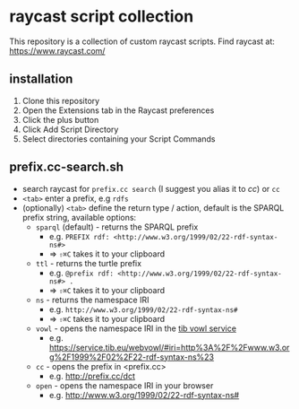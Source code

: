 # raycast script collection

This repository is a collection of custom raycast scripts.
Find raycast at: https://www.raycast.com/

## installation

1. Clone this repository
2. Open the Extensions tab in the Raycast preferences
3. Click the plus button
4. Click Add Script Directory
5. Select directories containing your Script Commands

## prefix.cc-search.sh

* search raycast for `prefix.cc search` (I suggest you alias it to _cc_) or `cc`
* `<tab>` enter a prefix, e.g `rdfs`
* (optionally) `<tab>` define the return type / action, default is the SPARQL prefix string, available options:
  * `sparql` (default) - returns the SPARQL prefix
    * e.g. `PREFIX rdf: <http://www.w3.org/1999/02/22-rdf-syntax-ns#>`
    * => `⇧⌘C` takes it to your clipboard
  * `ttl` - returns the turtle prefix
    * e.g. `@prefix rdf: <http://www.w3.org/1999/02/22-rdf-syntax-ns#> .`
    * => `⇧⌘C` takes it to your clipboard
  * `ns` - returns the namespace IRI
    * e.g. `http://www.w3.org/1999/02/22-rdf-syntax-ns#`
    * => `⇧⌘C` takes it to your clipboard
  * `vowl` - opens the namespace IRI in the [tib vowl service](https://service.tib.eu/webvowl/)
    * e.g. <https://service.tib.eu/webvowl/#iri=http%3A%2F%2Fwww.w3.org%2F1999%2F02%2F22-rdf-syntax-ns%23>
  * `cc` - opens the prefix in <prefix.cc>
    * e.g. <http://prefix.cc/dct>
  * `open` - opens the namespace IRI in your browser
    * e.g. <http://www.w3.org/1999/02/22-rdf-syntax-ns#>